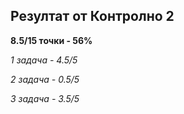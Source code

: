 ## Резултат от Контролно 2
**8.5/15 точки - 56%**

*1 задача - 4.5/5*

*2 задача - 0.5/5*

*3 задача - 3.5/5*